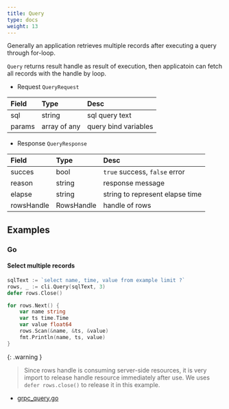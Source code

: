 ```yaml
---
title: Query
type: docs
weight: 13
---
```


Generally an application retrieves multiple records after executing a query through for-loop.

`Query` returns result handle as result of execution, then applicatoin can fetch all records with the handle by loop.

- Request `QueryRequest`

| Field  | Type         | Desc                 |
|:-------|:-------------|:---------------------|
| sql    | string       | sql query text       |
| params | array of any | query bind variables |


- Response `QueryResponse`

| Field      | Type         | Desc                             |
|:-----------|:-------------|:---------------------------------|
| succes     | bool         | `true` success, `false` error    |
| reason     | string       | response message                 |
| elapse     | string       | string to represent elapse time  |
| rowsHandle | RowsHandle   | handle of rows                   |

## Examples

### Go

#### Select multiple records

```go
sqlText := `select name, time, value from example limit ?`
rows, _ := cli.Query(sqlText, 3)
defer rows.Close()

for rows.Next() {
    var name string
    var ts time.Time
    var value float64
    rows.Scan(&name, &ts, &value)
    fmt.Println(name, ts, value)
}
```

{: .warning }
> Since rows handle is consuming server-side resources, it is very import to release handle resource immediately after use. We uses `defer rows.close()` to release it in this example.

- [grpc_query.go]({{site.examples_url}}/go/grpc_query/grpc_query.go)